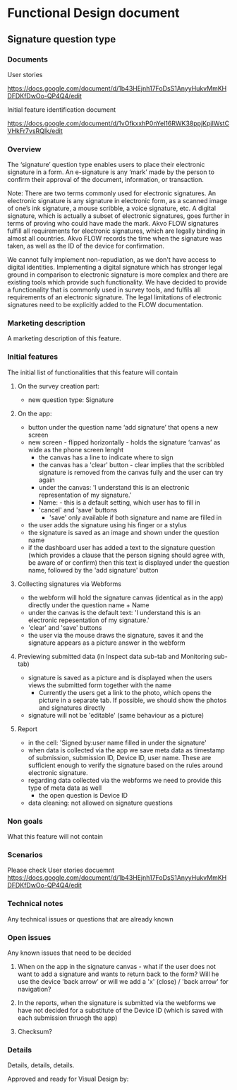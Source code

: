 # Functional Design document

Signature question type
-------------

### Documents

User stories

https://docs.google.com/document/d/1b43HEjnh17FoDsS1AnyyHukvMmKHDFDKfDwOo-QP4Q4/edit

Initial feature identification document

https://docs.google.com/document/d/1vOfkxxhP0nYel16RWK38ppjKpjIWstCVHkFr7vsRQIk/edit

### Overview
The ‘signature’ question type enables users to place their electronic signature in a form. An e-signature is any ‘mark’ made by the person to confirm their approval of the document, information, or transaction.

Note: There are two terms commonly used for electronic signatures. An electronic signature is any signature in electronic form, as a scanned image of one’s ink signature, a mouse scribble, a voice signature, etc. A digital signature, which is actually a subset of electronic signatures, goes further in terms of proving who could have made the mark. Akvo FLOW signatures fulfill all requirements for electronic signatures, which are legally binding in almost all countries. Akvo FLOW records the time when the signature was taken, as well as the ID of the device for confirmation.

We cannot fully implement non-repudiation, as we don't have access to digital identities. Implementing a digital signature which has stronger legal ground in comparison to electronic signature is more complex and there are existing tools which provide such functionality. We have decided to provide a functionality that is commonly used in survey tools, and fulfils all requirements of an electronic signature. The legal limitations of electronic signatures need to be explicitly added to the FLOW documentation.

### Marketing description
A marketing description of this feature.

### Initial features
The initial list of functionalities that this feature will contain

1. On the survey creation part:
   - new question type: Signature 

2. On the app:
   - button under the question name ‘add signature’ that opens a new screen 
   - new screen - flipped horizontally - holds the signature ‘canvas’ as wide as the phone screen lenght
      - the canvas has a line to indicate where to sign
      - the canvas has a 'clear' button - clear implies that the scribbled signature is removed from the canvas fully and the user can try again
      - under the canvas: 'I understand this is an electronic representation of my signature.' 
      - Name: - this is a default setting, which user has to fill in
      - 'cancel' and 'save' buttons 
         - 'save' only available if both signature and name are filled in
   - the user adds the signature using his finger or a stylus
   - the signature is saved as an image and shown under the question name
   - if the dashboard user has added a text to the signature question (which provides a clause that the person signing should agree with, be aware of or confirm) then this text is displayed under the question name, followed by the 'add signature' button

3. Collecting signatures via Webforms
   - the webform will hold the signature canvas (identical as in the app) directly under the question name + Name 
   - under the canvas is the default text: 'I understand this is an electronic repesentation of my signature.'
   - 'clear' and 'save' buttons
   - the user via the mouse draws the signature, saves it and the signature appears as a picture answer in the webform 

4. Previewing submitted data (in Inspect data sub-tab and Monitoring sub-tab) 
    - signature is saved as a picture and is displayed when the users views the submitted form together with the name
       - Currently the users get a link to the photo, which opens the picture in a separate tab. If possible, we should show the photos and signatures directly 
   - signature will not be 'editable' (same behaviour as a picture) 

5. Report
   - in the cell: 'Signed by:user name filled in under the signature'  
   - when data is collected via the app we save meta data as timestamp of submission, submission ID, Device ID, user name. These are sufficient enough to verify the signature based on the rules around electronic signature.
   - regarding data collected via the webforms we need to provide this type of meta data as well 
      - the open question is Device ID
   - data cleaning: not allowed on signature questions

### Non goals
What this feature will not contain

### Scenarios
Please check User stories docuemnt 
https://docs.google.com/document/d/1b43HEjnh17FoDsS1AnyyHukvMmKHDFDKfDwOo-QP4Q4/edit

### Technical notes
Any technical issues or questions that are already known

### Open issues

Any known issues that need to be decided

1. When on the app in the signature canvas - what if the user does not want to add a signature and wants to return back to the form? Will he use the device 'back arrow' or will we add a 'x' (close) / 'back arrow' for navigation?  

2. In the reports, when the signature is submitted via the webforms we have not decided for a substitute of the Device ID (which is saved with each submission thruogh the app) 
3. Checksum? 


### Details
Details, details, details.

Approved and ready for Visual Design by: 
